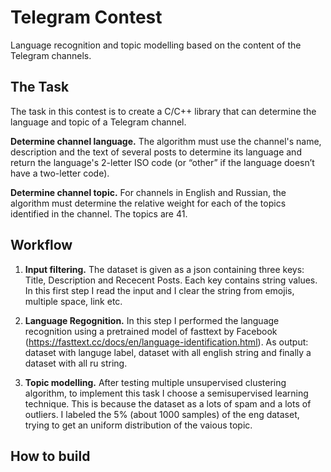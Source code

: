 # Telegram Contest
Language recognition and topic modelling based on the content of the Telegram channels.

## The Task
The task in this contest is to create a C/C++ library that can determine the language and topic of a Telegram channel.

**Determine channel language.** The algorithm must use the channel's name, description and the text of several posts to determine its language and return the language's 2-letter ISO code (or “other” if the language doesn’t have a two-letter code).

**Determine channel topic.** For channels in English and Russian, the algorithm must determine the relative weight for each of the topics identified in the channel. The topics are 41.

## Workflow

1. **Input filtering.** The dataset is given as a json containing three keys: Title, Description and Rececent Posts. Each key contains string values. In this first step I read the input and I clear the string from emojis, multiple space, link etc.

2. **Language Regognition.** In this step I performed the language recognition using a pretrained model of fasttext by Facebook (https://fasttext.cc/docs/en/language-identification.html). As output: dataset with languge label, dataset with all english string and finally a dataset with all ru string.

3. **Topic modelling.** After testing multiple unsupervised clustering algorithm, to implement this task I choose a semisupervised learning technique. This is because the dataset as a lots of spam and a lots of outliers. I labeled the 5% (about 1000 samples) of the eng dataset, trying to get an uniform distribution of the vaious topic.

## How to build

